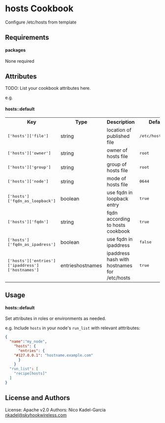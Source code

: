 hosts Cookbook
==================
Configure /etc/hosts from template

Requirements
------------
#### packages
None required

Attributes
----------
TODO: List your cookbook attributes here.

e.g.
#### hosts::default
<table>
  <tr>
    <th>Key</th>
    <th>Type</th>
    <th>Description</th>
    <th>Default</th>
  </tr>
  <tr>
    <td><tt>['hosts']['file']</tt></td>
    <td>string</td>
    <td>location of published file</td>
    <td><tt>/etc/hosts.test</tt></td>
  </tr>
  <tr>
    <td><tt>['hosts']['owner']</tt></td>
    <td>string</td>
    <td>owner of hosts file</td>
    <td><tt>root</tt></td>
  </tr>
  <tr>
    <td><tt>['hosts']['group']</tt></td>
    <td>string</td>
    <td>group of hosts file</td>
    <td><tt>root</tt></td>
  </tr>
  <tr>
    <td><tt>['hosts']['node']</tt></td>
    <td>string</td>
    <td>mode of hosts file</td>
    <td><tt>0644</tt></td>
  </tr>
  <tr>
    <td><tt>['hosts']['fqdn_as_loopback']</tt></td>
    <td>boolean</td>
    <td>use fqdn in loopback entry</td>
    <td><tt>true</tt></td>
  </tr>
  <tr>
    <td><tt>['hosts']['fqdn']</tt></td>
    <td>string</td>
    <td>fqdn according to hosts cookbook</td>
    <td><tt>true</tt></td>
  </tr>
  <tr>
    <td><tt>['hosts']['fqdn_as_ipadress']</tt></td>
    <td>boolean</td>
    <td>use fqdn in ipaddress</td>
    <td><tt>false</tt></td>
  </tr>
  <tr>
    <td><tt>['hosts']['entries']['ipaddress']['hostnames']</tt></td>
    <td>entrieshostnames</td>
    <td>ipaddress hash with hostnames for /etc/hosts</td>
    <td><tt>true</tt></td>
  </tr>
</table>

Usage
-----
#### hosts::default
Set attributes in roles or environments as needed.

e.g.
Include `hosts` in your node's `run_list` with relevant atttributes:

```json
{
  "name":"my_node",
    "hosts": {
      "entries": {
	"#127.0.0.1": "hostname.example.com"
      }
    }
  "run_list": [
    "recipe[hosts]"
  ]
}
```

License and Authors
-------------------
License: Apache v2.0
Authors: Nico Kadel-Garcia <nkadel@skyhookwireless.com>
